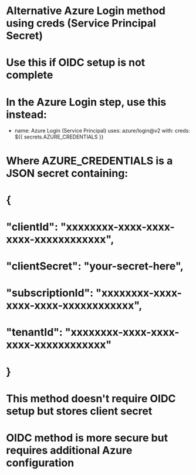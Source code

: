 # Alternative Azure Login method using creds (Service Principal Secret)
# Use this if OIDC setup is not complete

# In the Azure Login step, use this instead:
- name: Azure Login (Service Principal)
  uses: azure/login@v2
  with:
    creds: ${{ secrets.AZURE_CREDENTIALS }}

# Where AZURE_CREDENTIALS is a JSON secret containing:
# {
#   "clientId": "xxxxxxxx-xxxx-xxxx-xxxx-xxxxxxxxxxxx",
#   "clientSecret": "your-secret-here",
#   "subscriptionId": "xxxxxxxx-xxxx-xxxx-xxxx-xxxxxxxxxxxx", 
#   "tenantId": "xxxxxxxx-xxxx-xxxx-xxxx-xxxxxxxxxxxx"
# }

# This method doesn't require OIDC setup but stores client secret
# OIDC method is more secure but requires additional Azure configuration
